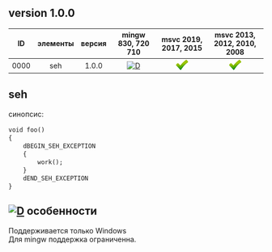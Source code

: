 ﻿
[P]: ../images/progress.png
[V]: ../images/success.png
[X]: ../images/failed.png
[D]: ../images/danger.png
[E]: ../images/empty.png
[N]: ../images/na.png

version 1.0.0
---

| **ID** | элементы | версия | mingw 830, 720 710 | msvc 2019, 2017, 2015 | msvc 2013, 2012, 2010, 2008 |  
|:------:|:--------:|:------:|:------------------:|:---------------------:|:---------------------------:|  
|  0000  | seh      | 1.0.0  |   [![D]][0]        |  [![V]][VS-NEW]       | [![V]][VS-OLD]              |  

[M]: #secure                 "получение псевдорандомных чисел"  
[MINGW]:   #mingw-new        "поддержка компиляторов mingw"  
[VS-NEW]:  #msvc-new         "поддержка новых компиляторов msvc"  
[VS-OLD]:  #msvc-old         "поддержка старых компиляторов msvc"  
[0]:  #-особенности          "для mingw поддержка ограниченна"  

seh
---

синопсис:  

```
void foo()
{
    dBEGIN_SEH_EXCEPTION
    {
        work();
    }
    dEND_SEH_EXCEPTION
}

```

[![D]][M] особенности
---------------------
Поддерживается только Windows  
Для mingw поддержка ограниченна.  

